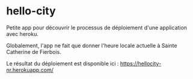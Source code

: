 # hello-city


Petite app pour découvrir le processus de déploiement d'une application avec heroku.


Globalement, l'app ne fait que donner l'heure locale actuelle à Sainte Catherine de Fierbois.

Le résultat du déploiement est disponible ici : https://hellocity-nr.herokuapp.com/
